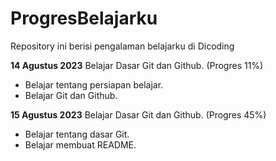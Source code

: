 # ProgresBelajarku
Repository ini berisi pengalaman belajarku di Dicoding

**14 Agustus 2023**
Belajar Dasar Git dan Github. (Progres 11%)
  * Belajar tentang persiapan belajar.
  * Belajar Git dan Github.

**15 Agustus 2023**
Belajar Dasar Git dan Github. (Progres 45%)
  * Belajar tentang dasar Git.
  * Belajar membuat README.
